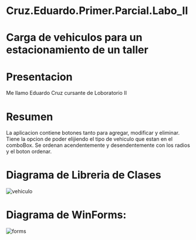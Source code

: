 # Cruz.Eduardo.Primer.Parcial.Labo_II

# Carga de vehiculos para un estacionamiento de un taller

# Presentacion
  Me llamo Eduardo Cruz cursante de Loboratorio II

# Resumen
  La aplicacion contiene botones tanto para agregar, modificar y eliminar. Tiene la opcion de poder elijiendo el 
  tipo de vehiculo que estan en el comboBox. Se ordenan acendentemente y desendentemente con los radios y el boton ordenar.

# Diagrama de Libreria de Clases
![vehiculo](https://github.com/EduardoCruzfm/Cruz.Eduardo.Primer.Parcial.Labo_II/assets/114032061/c08e3ee1-cd93-4073-961a-f4643505fb51)

# Diagrama de WinForms:
![forms](https://github.com/EduardoCruzfm/Cruz.Eduardo.Primer.Parcial.Labo_II/assets/114032061/fe7ca089-a4c8-42bb-a7ad-f696969f1be4)

